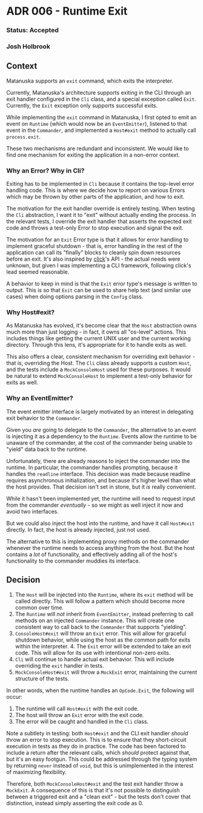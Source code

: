 # ADR 006 - Runtime Exit

### Status: Accepted

### Josh Holbrook

## Context

Matanuska supports an `exit` command, which exits the interpreter.

Currently, Matanuska's architecture supports exiting in the CLI through an exit handler configured in the `Cli` class, and a special exception called `Exit`. Currently, the `Exit` exception only supports successful exits.

While implementing the `exit` command in Matanuska, I first opted to emit an event on `Runtime` (which would now be an `EventEmitter`), listened to that event in the `Commander`, and implemented a `Host#exit` method to actually call `process.exit`.

These two mechanisms are redundant and inconsistent. We would like to find one mechanism for exiting the application in a non-error context.

### Why an Error? Why in Cli?

Exiting has to be implemented in `Cli` because it contains the top-level error handling code. This is where we decide how to report on various Errors which may be thrown by other parts of the application, and how to exit.

The motivation for the exit handler override is entirely testing. When testing the `Cli` abstraction, I want it to "exit" without actually ending the process. In the relevant tests, I override the exit handler that asserts the expected exit code and throws a test-only Error to stop execution and signal the exit.

The motivation for an `Exit` Error type is that it allows for error handling to implement graceful shutdown - that is, error handling in the rest of the application can call its "finally" blocks to cleanly spin down resources before an exit. It's also inspired by [click](https://click.palletsprojects.com/en/8.1.x/)'s API - the actual needs were unknown, but given I was implementing a CLI framework, following click's lead seemed reasonable.

A behavior to keep in mind is that the `Exit` error type's message is written to output. This is so that `Exit` can be used to share help text (and similar use cases) when doing options parsing in the `Config` class.

### Why Host#exit?

As Matanuska has evolved, it's become clear that the `Host` abstraction owns much more than just logging - in fact, it owns all "os-level" actions. This includes things like getting the current UNIX user and the current working directory. Through this lens, it's appropriate for it to handle exits as well.

This also offers a clear, consistent mechanism for overriding exit behavior - that is, overriding the Host. The `Cli` class already supports a custom `Host`, and the tests include a `MockConsoleHost` used for these purposes. It would be natural to extend `MockConsoleHost` to implement a test-only behavior for exits as well.

### Why an EventEmitter?

The event emitter interface is largely motivated by an interest in delegating exit behavior to the `Commander`.

Given you _are_ going to delegate to the `Commander`, the alternative to an event is injecting it as a dependency to the `Runtime`. Events allow the runtime to be unaware of the commander, at the cost of the commander being unable to "yield" data back to the runtime.

Unfortunately, there are already reasons to inject the commander into the runtime. In particular, the commander handles prompting, because it handles the `readline` interface. This decision was made because readline requires asynchronous initialization, and because it's higher level than what the host provides. That decision isn't set in stone, but it _is_ really convenient.

While it hasn't been implemented yet, the runtime will need to request input from the commander _eventually_ - so we might as well inject it now and avoid two interfaces.

But we could also inject the host into the runtime, and have it call `Host#exit` directly. In fact, the host is already injected, just not used.

The alternative to this is implementing proxy methods on the commander whenever the runtime needs to access anything from the host. But the host contains a _lot_ of functionality, and effectively adding all of the host's functionality to the commander muddies its interface.

## Decision

1. The `Host` will be injected into the `Runtime`, where its `exit` method will be called directly. This will follow a pattern which should become more common over time.
2. The `Runtime` will _not_ inherit from `EventEmitter`, instead preferring to call methods on an injected `Commander` instance. This will create one consistent way to call back to the `Commander` that supports "yielding".
3. `ConsoleHost#exit` will throw an `Exit` error. This will allow for graceful shutdown behavior, while using the host as the common path for exits within the interpreter. 4. The `Exit` error will be extended to take an exit code. This will allow for its use with intentional non-zero exits.
4. `Cli` will continue to handle actual exit behavior. This will include overriding the `exit` handler in tests.
5. `MockConsoleHost#exit` will throw a `MockExit` error, maintaining the current structure of the tests.

In other words, when the runtime handles an `OpCode.Exit`, the following will occur:

1. The runtime will call `Host#exit` with the exit code.
2. The host will throw an `Exit` error with the exit code.
3. The error will be caught and handled in the `Cli` class.

Note a subtlety in testing: both `Host#exit` and the CLI exit handler _should_ throw an error to stop execution. This is to ensure that they short-circuit execution in tests as they do in practice. The code has been factored to include a return after the relevant calls, which _should_ protect against that, but it's an easy footgun. This could be addressed through the typing system by returning `never` instead of `void`, but this is unimplemented in the interest of maximizing flexibility.

Therefore, both `MockConsoleHost#exit` and the test exit handler throw a `MockExit`. A consequence of this is that it's not possible to distinguish between a triggered exit and a "clean exit" - but the tests don't cover that distinction, instead simply asserting the exit code as 0.
